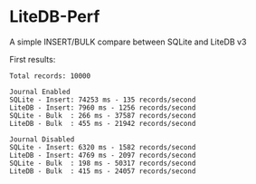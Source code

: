 # LiteDB-Perf

A simple INSERT/BULK compare between SQLite and LiteDB v3

First results:

```
Total records: 10000

Journal Enabled
SQLite - Insert: 74253 ms - 135 records/second
LiteDB - Insert: 7960 ms - 1256 records/second
SQLite - Bulk  : 266 ms - 37587 records/second
LiteDB - Bulk  : 455 ms - 21942 records/second

Journal Disabled
SQLite - Insert: 6320 ms - 1582 records/second
LiteDB - Insert: 4769 ms - 2097 records/second
SQLite - Bulk  : 198 ms - 50317 records/second
LiteDB - Bulk  : 415 ms - 24057 records/second
```
